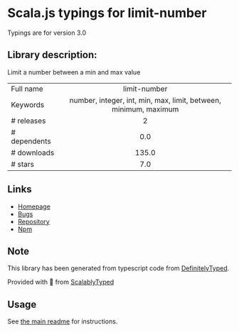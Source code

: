 
# Scala.js typings for limit-number

Typings are for version 3.0

## Library description:
Limit a number between a min and max value

|                    |                 |
| ------------------ | :-------------: |
| Full name          | limit-number |
| Keywords           | number, integer, int, min, max, limit, between, minimum, maximum |
| # releases         | 2 |
| # dependents       | 0.0 |
| # downloads        | 135.0 |
| # stars            | 7.0 |

## Links
- [Homepage](https://github.com/electerious/limit-number)
- [Bugs](https://github.com/electerious/limit-number/issues)
- [Repository](https://github.com/electerious/limit-number)
- [Npm](https://www.npmjs.com/package/limit-number)
    


## Note
This library has been generated from typescript code from [DefinitelyTyped](https://definitelytyped.org).

Provided with :purple_heart: from [ScalablyTyped](https://github.com/oyvindberg/ScalablyTyped)

## Usage
See [the main readme](../../readme.md) for instructions.


